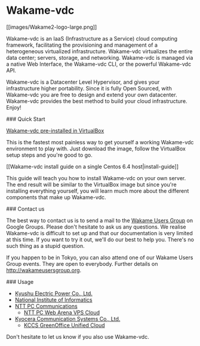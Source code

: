 # Wakame-vdc

[[images/Wakame2-logo-large.png]]

Wakame-vdc is an IaaS (Infrastructure as a Service) cloud computing framework, facilitating the provisioning and management of a heterogeneous virtualized infrastructure. Wakame-vdc virtualizes the entire data center; servers, storage, and networking. Wakame-vdc is managed via a native Web Interface, the Wakame-vdc CLI, or the powerful Wakame-vdc API.

Wakame-vdc is a Datacenter Level Hypervisor, and gives your infrastructure higher portability. Since it is fully Open Sourced, with Wakame-vdc you are free to design and extend your own datacenter. Wakame-vdc provides the best method to build your cloud infrastructure. Enjoy!

<a name="quickstart" />
### Quick Start

[Wakame-vdc pre-installed in VirtualBox](http://wakameusersgroup.org/demo_image.html)

This is the fastest most painless way to get yourself a working Wakame-vdc environment to play with. Just download the image, follow the VirtualBox setup steps and you're good to go.

[[Wakame-vdc install guide on a single Centos 6.4 host|install-guide]]

This guide will teach you how to install Wakame-vdc on your own server. The end result will be similar to the VirtualBox image but since you're installing everything yourself, you will learn much more about the different components that make up Wakame-vdc.

<a name="contact" />
### Contact us

The best way to contact us is to send a mail to the [Wakame Users Group](https://groups.google.com/forum/?hl=en-GB#!forum/wakame-ug) on Google Groups. Please don't hesitate to ask us any questions. We realise Wakame-vdc is difficult to set up and that our documentation is very limited at this time. If you want to try it out, we'll do our best to help you. There's no such thing as a stupid question.

If you happen to be in Tokyo, you can also attend one of our Wakame Users Group events. They are open to everybody. Further details on http://wakameusersgroup.org.

<a name="usage" />
### Usage

* [Kyushu Electric Power Co., Ltd.](http://www.kyuden.co.jp/en_index.html)
* [National Institute of Informatics](http://www.nii.ac.jp/en/)
* [NTT PC Communications](http://www.nttpc.co.jp/english/)
  - [NTT PC Web Arena VPS Cloud](http://web.arena.ne.jp/vps-cloud/)
* [Kyocera Communication Systems Co., Ltd.](http://www.kccs.co.jp/english/)
  - [KCCS GreenOffice Unified Cloud](https://gouc.datacenter.ne.jp)

Don't hesitate to let us know if you also use Wakame-vdc.
